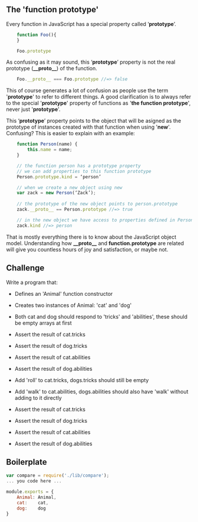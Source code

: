 The 'function prototype'
------------------------

Every function in JavaScript has a special property called ‘__prototype__’.

```js
	function Foo(){
	}

	Foo.prototype
```

As confusing as it may sound, this ‘__prototype__’ property is not the real prototype (__\_\_proto\_\___) of the function. 

```js
	Foo.__proto__ === Foo.prototype //=> false
```

This of course generates a lot of confusion as people use the term '__prototype__' to refer to different things. 
A good clarification is to always refer to the special '__prototype__' property of functions as '__the function prototype__', never just '__prototype__'.

This ‘__prototype__’ property points to the object that will be asigned as the prototype of instances created with that function when using '__new__'. Confusing? This is easier to explain with an example:

```js
	function Person(name) {
		this.name = name;
	}

	// the function person has a prototype property
	// we can add properties to this function prototype
	Person.prototype.kind = ‘person’

	// when we create a new object using new
	var zack = new Person(‘Zack’);
	
	// the prototype of the new object points to person.prototype
	zack.__proto__ == Person.prototype //=> true

	// in the new object we have access to properties defined in Person.prototype
	zack.kind //=> person
```

That is mostly everything there is to know about the JavaScript object model. Understanding how __\_\_proto\_\___ and __function.prototype__ are related will give you countless hours of joy and satisfaction, or maybe not.

Challenge
---------

Write a program that:
- Defines an 'Animal' function constructor
- Creates two instances of Animal: 'cat' and 'dog'
- Both cat and dog should respond to 'tricks' and 'abilities', these should be empty arrays at first

- Assert the result of cat.tricks
- Assert the result of dog.tricks
- Assert the result of cat.abilities
- Assert the result of dog.abilities

- Add 'roll' to cat.tricks, dogs.tricks should still be empty
- Add 'walk' to cat.abilities, dogs.abilities should also have 'walk' without adding to it directly

- Assert the result of cat.tricks
- Assert the result of dog.tricks
- Assert the result of cat.abilities
- Assert the result of dog.abilities

Boilerplate
-----------
```js
var compare = require('./lib/compare');
... you code here ...

module.exports = {
	Animal: Animal,
	cat:    cat,
	dog:    dog
}
```


